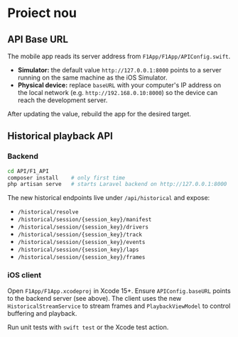 # Proiect nou

## API Base URL

The mobile app reads its server address from `F1App/F1App/APIConfig.swift`.

- **Simulator:** the default value `http://127.0.0.1:8000` points to a server running on the same machine as the iOS Simulator.
- **Physical device:** replace `baseURL` with your computer's IP address on the local network (e.g. `http://192.168.0.10:8000`) so the device can reach the development server.

After updating the value, rebuild the app for the desired target.

## Historical playback API

### Backend

```bash
cd API/F1_API
composer install    # only first time
php artisan serve   # starts Laravel backend on http://127.0.0.1:8000
```

The new historical endpoints live under `/api/historical` and expose:

- `/historical/resolve`
- `/historical/session/{session_key}/manifest`
- `/historical/session/{session_key}/drivers`
- `/historical/session/{session_key}/track`
- `/historical/session/{session_key}/events`
- `/historical/session/{session_key}/laps`
- `/historical/session/{session_key}/frames`

### iOS client

Open `F1App/F1App.xcodeproj` in Xcode 15+. Ensure `APIConfig.baseURL`
points to the backend server (see above). The client uses the new
`HistoricalStreamService` to stream frames and `PlaybackViewModel` to
control buffering and playback.

Run unit tests with `swift test` or the Xcode test action.
